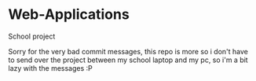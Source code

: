 # Web-Applications
School project

Sorry for the very bad commit messages, this repo is more so i don't have to send over the project between my school laptop and my pc, so i'm a bit lazy with the messages :P 
